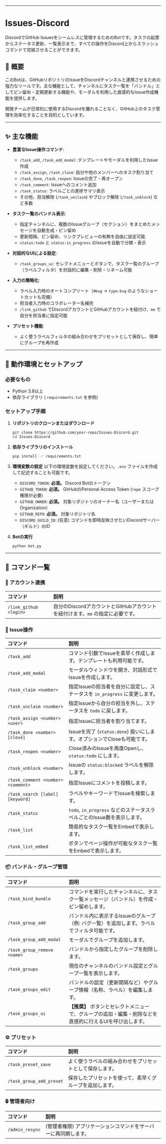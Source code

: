 -----

# Issues-Discord

DiscordでGitHub Issuesをシームレスに管理するためのBotです。タスクの起票からステータス更新、一覧表示まで、すべての操作をDiscord上からスラッシュコマンドで完結させることができます。

## 📝 概要

このBotは、GitHubリポジトリのIssueをDiscordチャンネルと連携させるための強力なツールです。主な機能として、チャンネルにタスク一覧を「バンドル」としてピン留め・定期更新する機能や、モーダルを利用した直感的なIssue作成機能を提供します。

開発チームが日常的に使用するDiscordを離れることなく、GitHub上のタスク管理を効率化することを目的としています。

-----

## ✨ 主な機能

  * **豊富なIssue操作コマンド**:

      * `/task_add`, `/task_add_modal`: テンプレートやモーダルを利用したIssue作成
      * `/task_assign`, `/task_claim`: 自分や他のメンバーへのタスク割り当て
      * `/task_done`, `/task_reopen`: Issueの完了・再オープン
      * `/task_comment`: Issueへのコメント追加
      * `/task_status`: ラベルごとの進捗サマリ表示
      * その他、担当解除 (`/task_unclaim`) やブロック解除 (`/task_unblock`) など多数

  * **タスク一覧のバンドル表示**:

      * 指定チャンネルに、複数のIssueグループ（セクション）をまとめたメッセージを自動生成・ピン留め
      * 更新間隔、ピン留め、リンクプレビューの有無を自由に設定可能
      * `status:todo` と `status:in_progress` のIssueを自動で分類・表示

  * **対話的なUIによる設定**:

      * `/task_groups_ui`: セレクトメニューとボタンで、タスク一覧のグループ（ラベルフィルタ）を対話的に編集・削除・リネーム可能

  * **入力の簡略化**:

      * ラベル入力時のオートコンプリート（`#bug` → `type:bug` のようなショートカットも完備）
      * 担当者入力時のコラボレーター名補完
      * `/link_github` でDiscordアカウントとGitHubアカウントを紐付け、`me` で自分を担当者に指定可能

  * **プリセット機能**:

      * よく使うラベルフィルタの組み合わせをプリセットとして保存し、簡単にグループを再作成

-----

## 🔧 動作環境とセットアップ

### 必要なもの

  * Python 3.8以上
  * 依存ライブラリ ( `requirements.txt` を参照)

### セットアップ手順

1.  **リポジトリのクローンまたはダウンロード**

    ```bash
    git clone https://github.com/your-repo/Issues-Discord.git
    cd Issues-Discord
    ```

2.  **依存ライブラリのインストール**

    ```bash
    pip install -r requirements.txt
    ```

3.  **環境変数の設定**
    以下の環境変数を設定してください。`.env` ファイルを作成して記述することも可能です。

      * `DISCORD_TOKEN`: **必須。** Discord Botのトークン
      * `GITHUB_TOKEN`: **必須。** GitHubのPersonal Access Token (`repo` スコープ権限が必要)
      * `GITHUB_OWNER`: **必須。** 対象リポジトリのオーナー名（ユーザーまたはOrganization）
      * `GITHUB_REPO`: **必須。** 対象リポジトリ名
      * `DISCORD_GUILD_ID`: (任意) コマンドを即時反映させたいDiscordサーバー（ギルド）のID

4.  **Botの実行**

    ```bash
    python bot.py
    ```

-----

## 🚀 コマンド一覧

### 👤 アカウント連携

| コマンド | 説明 |
| :--- | :--- |
| `/link_github <login>` | 自分のDiscordアカウントとGitHubアカウントを紐付けます。`me` の指定に必要です。 |

### 🎫 Issue操作

| コマンド | 説明 |
| :--- | :--- |
| `/task_add` | コマンド引数でIssueを素早く作成します。テンプレートも利用可能です。 |
| `/task_add_modal` | モーダルウィンドウを開き、対話形式でIssueを作成します。 |
| `/task_claim <number>` | 指定Issueの担当者を自分に設定し、ステータスを `in_progress` に変更します。 |
| `/task_unclaim <number>` | 指定Issueから自分の担当を外し、ステータスを `todo` に戻します。 |
| `/task_assign <number> <user>` | 指定Issueに担当者を割り当てます。 |
| `/task_done <number> [close]` | Issueを完了 (`status:done`) 扱いにします。オプションでCloseも可能です。 |
| `/task_reopen <number>` | Close済みのIssueを再度Openし、`status:todo` にします。 |
| `/task_unblock <number>` | Issueの `status:blocked` ラベルを解除します。 |
| `/task_comment <number> <comment>` | 指定Issueにコメントを投稿します。 |
| `/task_search [label] [keyword]` | ラベルやキーワードでIssueを検索します。 |
| `/task_status` | `todo`, `in_progress` などのステータスラベルごとのIssue数を表示します。 |
| `/task_list` | 簡易的なタスク一覧をEmbedで表示します。 |
| `/task_list_embed` | ボタンでページ操作が可能なタスク一覧をEmbedで表示します。 |

### 📦 バンドル・グループ管理

| コマンド | 説明 |
| :--- | :--- |
| `/task_bind_bundle` | コマンドを実行したチャンネルに、タスク一覧メッセージ（バンドル）を作成・ピン留めします。 |
| `/task_group_add` | バンドル内に表示するIssueのグループ（例: バグ一覧）を追加します。ラベルでフィルタ可能です。 |
| `/task_group_add_modal` | モーダルでグループを追加します。 |
| `/task_group_remove <name>` | バンドルから指定したグループを削除します。 |
| `/task_groups` | 現在のチャンネルのバンドル設定とグループ一覧を表示します。 |
| `/task_groups_edit` | バンドルの設定（更新間隔など）やグループ情報（名称、ラベル）を編集します。 |
| `/task_groups_ui` | **【推奨】** ボタンとセレクトメニューで、グループの追加・編集・削除などを直感的に行えるUIを呼び出します。 |

### ⚙️ プリセット

| コマンド | 説明 |
| :--- | :--- |
| `/task_preset_save` | よく使うラベルの組み合わせをプリセットとして保存します。 |
| `/task_group_add_preset` | 保存したプリセットを使って、素早くグループを追加します。 |

### 🔒 管理者向け

| コマンド | 説明 |
| :--- | :--- |
| `/admin_resync` | (管理者権限) アプリケーションコマンドをサーバーに再同期します。 |
